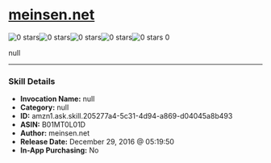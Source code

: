 # [meinsen.net](http://alexa.amazon.com/#skills/amzn1.ask.skill.205277a4-5c31-4d94-a869-d04045a8b493)
![0 stars](../../images/ic_star_border_black_18dp_1x.png)![0 stars](../../images/ic_star_border_black_18dp_1x.png)![0 stars](../../images/ic_star_border_black_18dp_1x.png)![0 stars](../../images/ic_star_border_black_18dp_1x.png)![0 stars](../../images/ic_star_border_black_18dp_1x.png) 0

null

***

### Skill Details

* **Invocation Name:** null
* **Category:** null
* **ID:** amzn1.ask.skill.205277a4-5c31-4d94-a869-d04045a8b493
* **ASIN:** B01MT0L01D
* **Author:** meinsen.net
* **Release Date:** December 29, 2016 @ 05:19:50
* **In-App Purchasing:** No
